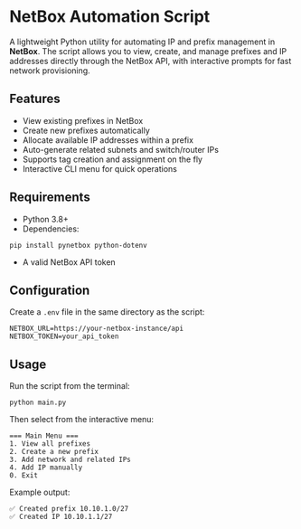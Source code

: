 # NetBox Automation Script

A lightweight Python utility for automating IP and prefix management in **NetBox**. The script allows you to view, create, and manage prefixes and IP addresses directly through the NetBox API, with interactive prompts for fast network provisioning.

## Features

- View existing prefixes in NetBox
- Create new prefixes automatically
- Allocate available IP addresses within a prefix
- Auto-generate related subnets and switch/router IPs
- Supports tag creation and assignment on the fly
- Interactive CLI menu for quick operations

## Requirements

- Python 3.8+
- Dependencies:
```
pip install pynetbox python-dotenv
```
- A valid NetBox API token

## Configuration

Create a `.env` file in the same directory as the script:

```
NETBOX_URL=https://your-netbox-instance/api
NETBOX_TOKEN=your_api_token
```


## Usage

Run the script from the terminal:

```
python main.py
```

Then select from the interactive menu:

```
=== Main Menu ===
1. View all prefixes
2. Create a new prefix
3. Add network and related IPs
4. Add IP manually
0. Exit
```

Example output:
```
✅ Created prefix 10.10.1.0/27
✅ Created IP 10.10.1.1/27
```


